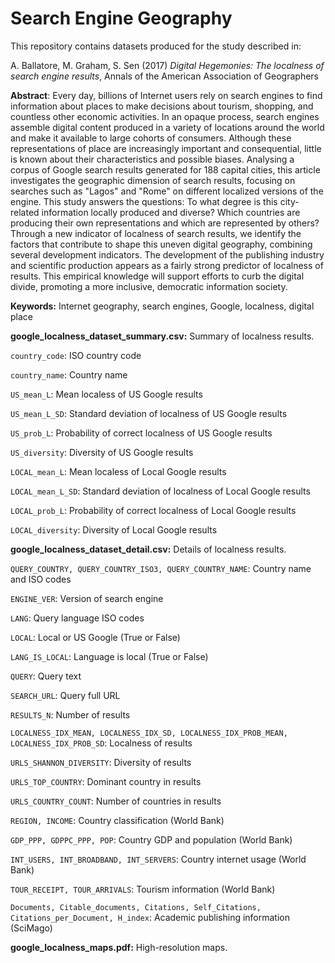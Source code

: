 Search Engine Geography
=============================================
This repository contains datasets produced for the study described in:

A. Ballatore, M. Graham, S. Sen (2017) *Digital Hegemonies: The localness of search engine results*, Annals of the American Association of Geographers

**Abstract**: Every day, billions of Internet users rely on search engines to find information about places to make decisions about tourism, shopping, and countless other economic activities. In an opaque process, search engines assemble digital content produced in a variety of locations around the world and make it available to large cohorts of consumers. Although these representations of place are increasingly important and consequential, little is known about their characteristics and possible biases. Analysing a corpus of Google search results generated for 188 capital cities, this article investigates the geographic dimension of search results, focusing on searches such as "Lagos" and "Rome" on different localized versions of the engine. This study answers the questions: To what degree is this city-related information locally produced and diverse? Which countries are producing their own representations and which are represented by others? Through a new indicator of localness of search results, we identify the factors that contribute to shape this uneven digital geography, combining several development indicators. The development of the publishing industry and scientific production appears as a fairly strong predictor of localness of results. This empirical knowledge will support efforts to curb the digital divide, promoting a more inclusive, democratic information society.

**Keywords:** Internet geography, search engines, Google, localness, digital place

**google_localness_dataset_summary.csv:** Summary of localness results.

`country_code`: ISO country code

`country_name`: Country name

`US_mean_L`: Mean localess of US Google results

`US_mean_L_SD`: Standard deviation of localness of US Google results

`US_prob_L`: Probability of correct localness of US Google results

`US_diversity`: Diversity of US Google results

`LOCAL_mean_L`: Mean localess of Local Google results

`LOCAL_mean_L_SD`: Standard deviation of localness of Local Google results

`LOCAL_prob_L`: Probability of correct localness of Local Google results

`LOCAL_diversity`: Diversity of Local Google results

**google_localness_dataset_detail.csv:** Details of localness results.

`QUERY_COUNTRY, QUERY_COUNTRY_ISO3, QUERY_COUNTRY_NAME`: Country name and ISO codes

`ENGINE_VER`: Version of search engine

`LANG`: Query language ISO codes

`LOCAL`: Local or US Google (True or False)

`LANG_IS_LOCAL`: Language is local (True or False)

`QUERY`: Query text

`SEARCH_URL`: Query full URL

`RESULTS_N`: Number of results

`LOCALNESS_IDX_MEAN, LOCALNESS_IDX_SD, LOCALNESS_IDX_PROB_MEAN, LOCALNESS_IDX_PROB_SD`: Localness of results

`URLS_SHANNON_DIVERSITY`: Diversity of results

`URLS_TOP_COUNTRY`: Dominant country in results

`URLS_COUNTRY_COUNT`: Number of countries in results

`REGION, INCOME`: Country classification (World Bank)

`GDP_PPP, GDPPC_PPP, POP`: Country GDP and population (World Bank)

`INT_USERS, INT_BROADBAND, INT_SERVERS`: Country internet usage (World Bank)

`TOUR_RECEIPT, TOUR_ARRIVALS`: Tourism information (World Bank)

`Documents, Citable_documents, Citations, Self_Citations, Citations_per_Document, H_index`: Academic publishing information (SciMago)

**google_localness_maps.pdf:** High-resolution maps.
